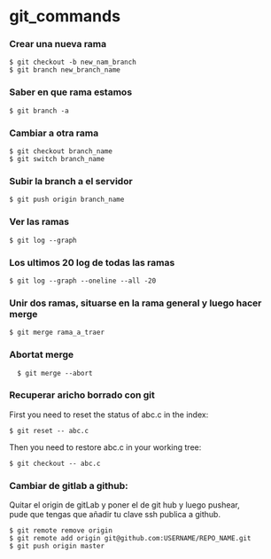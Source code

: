 # git_commands

### Crear una nueva rama
````
$ git checkout -b new_nam_branch
$ git branch new_branch_name
````

### Saber en que rama estamos
````
$ git branch -a
````

### Cambiar a otra rama
````
$ git checkout branch_name
$ git switch branch_name
````

### Subir la branch a el servidor
````
$ git push origin branch_name
````

###  Ver las ramas
````
$ git log --graph
````

### Los ultimos 20 log de todas las ramas
````
$ git log --graph --oneline --all -20
````

### Unir dos ramas, situarse en la rama general y luego hacer merge
````
$ git merge rama_a_traer
````

### Abortat merge
````
  $ git merge --abort
````

### Recuperar aricho borrado con git
First you need to reset the status of abc.c in the index:

	$ git reset -- abc.c

Then you need to restore abc.c in your working tree:

	$ git checkout -- abc.c

### Cambiar de gitlab a github:
Quitar el origin de gitLab y poner el de git hub y luego pushear, <br> pude que tengas que añadir tu clave ssh publica a github.

	$ git remote remove origin
	$ git remote add origin git@github.com:USERNAME/REPO_NAME.git
	$ git push origin master
